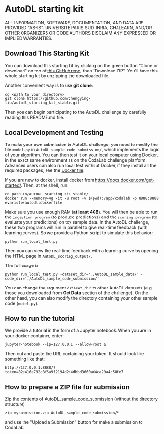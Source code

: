 AutoDL starting kit
======================================

ALL INFORMATION, SOFTWARE, DOCUMENTATION, AND DATA ARE PROVIDED "AS-IS".
UNIVERSITE PARIS SUD, INRIA, CHALEARN, AND/OR OTHER ORGANIZERS
OR CODE AUTHORS DISCLAIM ANY EXPRESSED OR IMPLIED WARRANTIES.

## Download This Starting Kit

 You can download this starting kit by clicking on the green button "Clone or download" on top of [this GitHub repo](https://github.com/zhengying-liu/autodl_starting_kit_stable), then "Download ZIP". You'll have this whole starting kit by unzipping the downloaded file.

 Another convenient way is to use **git clone**:
 ```
 cd <path_to_your_directory>
 git clone https://github.com/zhengying-liu/autodl_starting_kit_stable.git
 ```

Then you can begin participating to the AutoDL challenge by carefully reading this README.md file.

## Local Development and Testing
To make your own submission to AutoDL challenge, you need to modify the file
`model.py` in `AutoDL_sample_code_submission/`, which implements the logic of your
algorithm. You can then test it on your local computer using Docker, in the exact same environment as on the CodaLab challenge plarform. Advanced users can also run local test without Docker, if they install all the required packages, see the [Docker file](https://github.com/zhengying-liu/autodl/blob/master/docker/Dockerfile).

If you are new to docker, install docker from https://docs.docker.com/get-started/.
Then, at the shell, run:
```
cd path_to/AutoDL_starting_kit_stable/
docker run --memory=4g -it -u root -v $(pwd):/app/codalab -p 8888:8888 evariste/autodl:dockerfile
```
Make sure you use enough RAM (**at least 4GB**). 
You will then be able to run the `ingestion program` (to produce predictions) and
the `scoring program` (to evaluate your predictions) on toy sample data. In the AutoDL
challenge, these two programs will run in parallel to give real-time feedback
(with learning curves). So we provide a Python script to simulate this behavior:
```
python run_local_test.py
```
Then you can view the real-time feedback with a learning curve by opening the
HTML page in `AutoDL_scoring_output/`.

The full usage is
```
python run_local_test.py -dataset_dir='./AutoDL_sample_data/' -code_dir='./AutoDL_sample_code_submission/'
```
You can change the argument `dataset_dir` to other AutoDL datasets (e.g. those
you downloaded from **Get Data** section of the challenge). On the other hand,
you can also modify the directory containing your other sample code
(`model.py`).

## How to run the tutorial
We provide a tutorial in the form of a Jupyter notebook. When you are in your docker container, enter:
```
jupyter-notebook --ip=127.0.0.1 --allow-root &
```
Then cut and paste the URL containing your token. It should look like something like that:
```
http://127.0.0.1:8888/?token=82e416e792c8f6a9f2194d2f4dbbd3660ad4ca29a4c58fe7
```

## How to prepare a ZIP file for submission
Zip the contents of AutoDL_sample_code_submission (without the directory structure)
```
zip mysubmission.zip AutoDL_sample_code_submission/*
```
and use the "Upload a Submission" button for make a submission to CodaLab.
